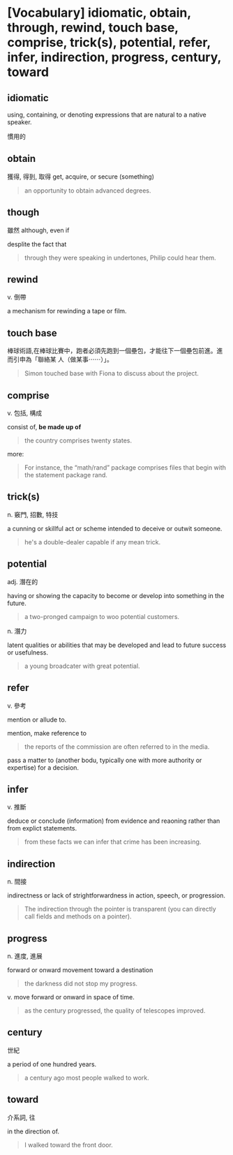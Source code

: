 # [Vocabulary] idiomatic, obtain, through, rewind, touch base, comprise, trick(s), potential, refer, infer, indirection, progress, century, toward

## idiomatic 

using, containing, or denoting expressions that are natural to a native speaker.

慣用的

## obtain

獲得, 得到, 取得 get, acquire, or secure (something)

> an opportunity to obtain advanced degrees.

## though

雖然 although, even if

desplite the fact that

> through they were speaking in undertones, Philip could hear them.

## rewind

v. 倒帶

a mechanism for rewinding a tape or film. 

## touch base 

棒球術語,在棒球比賽中，跑者必須先跑到一個壘包，才能往下一個壘包前進。進而引申為「聯絡某
人（做某事⋯⋯）」。

> Simon touched base with Fiona to discuss about the project.

## comprise 

v. 包括, 構成

consist of, **be made up of**

> the country comprises twenty states.

more: 

> For instance, the “math/rand” package comprises files that begin with the statement package rand.


## trick(s)

n. 竅門, 招數, 特技

a cunning or skillful act or scheme intended to deceive or outwit someone.

> he's a double-dealer capable if any mean trick.
## potential 

adj. 潛在的

having or showing the capacity to become or develop into something in the future.

> a two-pronged campaign to woo potential customers.

n. 潛力

latent qualities or abilities that may be developed and lead to future success or usefulness.

> a young broadcater with great potential.

## refer

v. 參考

mention or allude to.

mention, make reference to

> the reports of the commission are often referred to in the media.

pass a matter to (another bodu, typically one with more authority or expertise) for a decision.

## infer 

v. 推斷

deduce or conclude (information) from evidence and reaoning rather than from explict statements. 

> from these facts we can infer that crime has been increasing.
## indirection

n. 間接

indirectness or lack of strightforwardness in action, speech, or progression.

>  The indirection through the pointer is transparent (you can directly call fields and methods on a pointer).

## progress

n. 進度, 進展

forward or onward movement toward a destination

> the darkness did not stop my progress.

v. move forward or onward in space of time.

> as the century progressed, the quality of telescopes improved.

## century

世紀

a period of one hundred years.

> a century ago most people walked to work.

## toward

介系詞, 往

in the direction of.

> I walked toward the front door.
